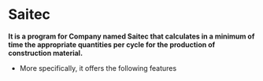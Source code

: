 # Saitec
**It is a program for Company named Saitec that calculates in a minimum of time the appropriate quantities per cycle for the production of construction material.**
- More specifically, it offers the following features
